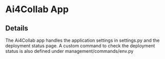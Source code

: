 # Ai4Collab App

## Details
The Ai4Collab app handles the application settings in settings.py and the deployment status page. A custom command to check the deployment status is also defined under management/commands/env.py